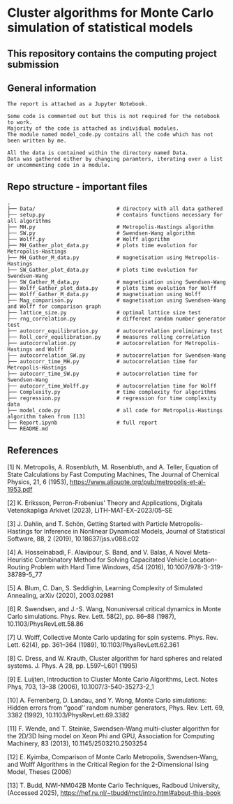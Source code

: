 # Cluster algorithms for Monte Carlo simulation of statistical models

## This repository contains the computing project submission

## General information

    The report is attached as a Jupyter Notebook.
    
    Some code is commented out but this is not required for the notebook to work.
    Majority of the code is attached as individual modules.
    The module named model_code.py contains all the code which has not been written by me.
    
    All the data is contained within the directory named Data.
    Data was gathered either by changing paramters, iterating over a list or uncommenting code in a module.

## Repo structure - important files


    .
    ├── Data/                          # directory with all data gathered
    ├── setup.py                       # contains functions necessary for all algorithms
    ├── MH.py                          # Metropolis-Hastings algorithm
    ├── SW.py                          # Swendsen-Wang algorithm
    ├── Wolff.py                       # Wolff algorithm
    ├── MH_Gather_plot_data.py         # plots time evolution for Metropolis-Hastings
    ├── MH_Gather_M_data.py            # magnetisation using Metropolis-Hastings
    ├── SW_Gather_plot_data.py         # plots time evolution for Swendsen-Wang
    ├── SW_Gather_M_data.py            # magnetisation using Swendsen-Wang
    ├── Wolff_Gather_plot_data.py      # plots time evolution for Wolff
    ├── Wolff_Gather_M_data.py         # magnetisation using Wolff
    ├── Mag_comparison.py              # magnetisation using Swendsen-Wang and Wolff for comparison graph
    ├── lattice_size.py                # optimal lattice size test
    ├── rng_correlation.py             # different random number generator test
    ├── autocorr_equilibration.py      # autocorrelation preliminary test
    ├── Roll_corr_equilibration.py     # measures rolling correlation
    ├── autocorrelation.py             # autocorrelation for Metropolis-Hastings and Wolff
    ├── autocorrelation_SW.py          # autocorrelation for Swendsen-Wang
    ├── autocorr_time_MH.py            # autocorrelation time for Metropolis-Hastings
    ├── autocorr_time_SW.py            # autocorrelation time for Swendsen-Wang
    ├── autocorr_time_Wolff.py         # autocorrelation time for Wolff
    ├── Complexity.py                  # time complexity for algorithms
    ├── regression.py                  # regression for time complexity data
    ├── model_code.py                  # all code for Metropolis-Hastings algorithm taken from [13]
    ├── Report.ipynb                   # full report
    └── README.md

## References

[1] N. Metropolis, A. Rosenbluth, M. Rosenbluth, and A. Teller, Equation of State Calculations by Fast Computing Machines, The Journal of Chemical Physics, 21, 6 (1953), https://www.aliquote.org/pub/metropolis-et-al-1953.pdf

[2] K. Eriksson, Perron-Frobenius' Theory and Applications, Digitala Vetenskapliga Arkivet (2023), LiTH-MAT-EX–2023/05–SE

[3] J. Dahlin, and T. Schön, Getting Started with Particle Metropolis-Hastings for Inference in Nonlinear Dynamical Models, Journal of Statistical Software, 88, 2 (2019), 10.18637/jss.v088.c02

[4] A. Hosseinabadi, F. Alavipour, S. Band, and V. Balas, A Novel Meta-Heuristic Combinatory Method for Solving Capacitated Vehicle Location-Routing Problem with Hard Time Windows, 454 (2016), 10.1007/978-3-319-38789-5_77

[5] A. Blum, C. Dan, S. Seddighin, Learning Complexity of Simulated Annealing, arXiv (2020), 2003.02981

[6] R. Swendsen, and J.-S. Wang, Nonuniversal critical dynamics in Monte Carlo simulations. Phys. Rev. Lett. 58(2), pp. 86–88 (1987), 10.1103/PhysRevLett.58.86

[7] U. Wolff, Collective Monte Carlo updating for spin systems. Phys. Rev. Lett. 62(4), pp. 361–364 (1989), 10.1103/PhysRevLett.62.361

[8] C. Dress, and W. Krauth, Cluster algorithm for hard spheres and related systems. J. Phys. A 28, pp. L597–L601 (1995)

[9] E. Luijten, Introduction to Cluster Monte Carlo Algorithms, Lect. Notes Phys, 703, 13–38 (2006), 10.1007/3-540-35273-2_1

[10] A. Ferrenberg, D. Landau, and Y. Wong, Monte Carlo simulations: Hidden errors from ‘‘good’’ random number generators, Phys. Rev. Lett. 69, 3382 (1992), 10.1103/PhysRevLett.69.3382

[11] F. Wende, and T. Steinke, Swendsen-Wang multi-cluster algorithm for the 2D/3D Ising model on Xeon Phi and GPU, Association for Computing Machinery, 83 (2013), 10.1145/2503210.2503254

[12] E. Kyimba, Comparison of Monte Carlo Metropolis, Swendsen-Wang, and Wolff Algorithms in the Critical Region for the 2-Dimensional Ising Model, Theses (2006)

[13] T. Budd, NWI-NM042B Monte Carlo Techniques, Radboud University, (Accessed 2025), https://hef.ru.nl/~tbudd/mct/intro.html#about-this-book
